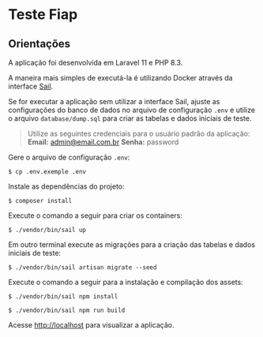 # Teste Fiap

## Orientações

A aplicação foi desenvolvida em Laravel 11 e PHP 8.3.

A maneira mais simples de executá-la é utilizando Docker através da interface [Sail](https://laravel.com/docs/11.x/sail).

Se for executar a aplicação sem utilizar a interface Sail, ajuste as configurações do banco de dados no arquivo de configuração `.env` e utilize o arquivo `database/dump.sql` para criar as tabelas e dados iniciais de teste.

> Utilize as seguintes credenciais para o usuário padrão da aplicação:
**Email:** admin@email.com.br
**Senha:** password

Gere o arquivo de configuração `.env`:
```
$ cp .env.exemple .env
```
Instale as dependências do projeto:
```
$ composer install
```

Execute o comando a seguir para criar os containers:
```
$ ./vendor/bin/sail up
```

Em outro terminal execute as migrações para a criação das tabelas e dados iniciais de teste:

```
$ ./vendor/bin/sail artisan migrate --seed
```

Execute o comando a seguir para a instalação e compilação dos assets:

```
$ ./vendor/bin/sail npm install
```
```
$ ./vendor/bin/sail npm run build
```

Acesse [http://localhost](http://localhost) para visualizar a aplicação.